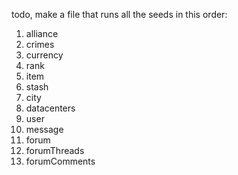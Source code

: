 todo, make a file that runs all the seeds in this order:

1. alliance
2. crimes
3. currency
4. rank
5. item
6. stash
7. city
8. datacenters
9. user
10. message
11. forum
12. forumThreads
13. forumComments
